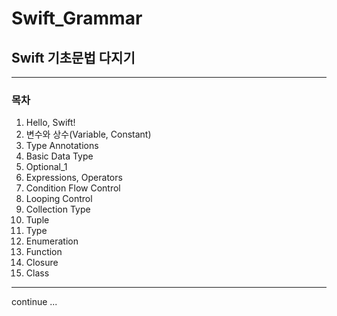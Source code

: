 # Swift_Grammar

## Swift 기초문법 다지기

--- 
### 목차 

1. Hello, Swift!
2. 변수와 상수(Variable, Constant)
3. Type Annotations
4. Basic Data Type
5. Optional_1
6. Expressions, Operators
7. Condition Flow Control
8. Looping Control
9. Collection Type
10. Tuple
11. Type
12. Enumeration
13. Function
14. Closure
15. Class
--- 
continue ...
